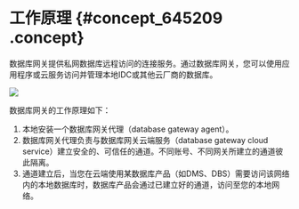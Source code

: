 # 工作原理 {#concept_645209 .concept}

数据库网关提供私网数据库远程访问的连接服务。通过数据库网关，您可以使用应用程序或云服务访问并管理本地IDC或其他云厂商的数据库。

![](http://static-aliyun-doc.oss-cn-hangzhou.aliyuncs.com/assets/img/519147/156352001849228_zh-CN.png)

数据库网关的工作原理如下：

1.  本地安装一个数据库网关代理（database gateway agent）。
2.  数据库网关代理负责与数据库网关云端服务（database gateway cloud service）建立安全的、可信任的通道。不同账号、不同网关所建立的通道彼此隔离。
3.  通道建立后，当您在云端使用某数据库产品（如DMS、DBS）需要访问该网络内的本地数据库时，数据库产品会通过已建立好的通道，访问至您的本地网络。

